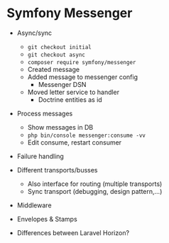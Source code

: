# Symfony Messenger

- Async/sync
  - `git checkout initial`
  - `git checkout async`
  - `composer require symfony/messenger`
  - Created message
  - Added message to messenger config
    - Messenger DSN
  - Moved letter service to handler
    - Doctrine entities as id
- Process messages
  - Show messages in DB
  - `php bin/console messenger:consume -vv`
  - Edit consume, restart consumer 
- Failure handling
- Different transports/busses
  - Also interface for routing (multiple transports)
  - Sync transport (debugging, design pattern,...)
- Middleware
- Envelopes & Stamps

- Differences between Laravel Horizon?
